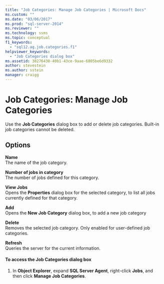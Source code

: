 ```yaml
---
title: "Job Categories: Manage Job Categories | Microsoft Docs"
ms.custom: ""
ms.date: "03/06/2017"
ms.prod: "sql-server-2014"
ms.reviewer: ""
ms.technology: ssms
ms.topic: conceptual
f1_keywords: 
  - "sql12.ag.job.categories.f1"
helpviewer_keywords: 
  - "Job Categories dialog box"
ms.assetid: 38276438-40b1-43ce-9aae-6805be6d9332
author: stevestein
ms.author: sstein
manager: craigg
---
```

# Job Categories: Manage Job Categories
  Use the **Job Categories** dialog box to add or delete job categories. Built-in job categories cannot be deleted.  
  
## Options  
 **Name**  
 The name of the job category.  
  
 **Number of jobs in category**  
 The number of jobs defined for this category.  
  
 **View Jobs**  
 Opens the **Properties** dialog box for the selected category, to list all jobs currently defined for that category.  
  
 **Add**  
 Opens the **New Job Category** dialog box, to add a new job category  
  
 **Delete**  
 Removes the selected job category. Only enabled for user-defined job categories.  
  
 **Refresh**  
 Queries the server for the current information.  
  
#### To access the Job Categories dialog box  
  
1.  In **Object Explorer**, expand **SQL Server Agent**, right-click **Jobs**, and then click **Manage Job Categories**.  
  
  
